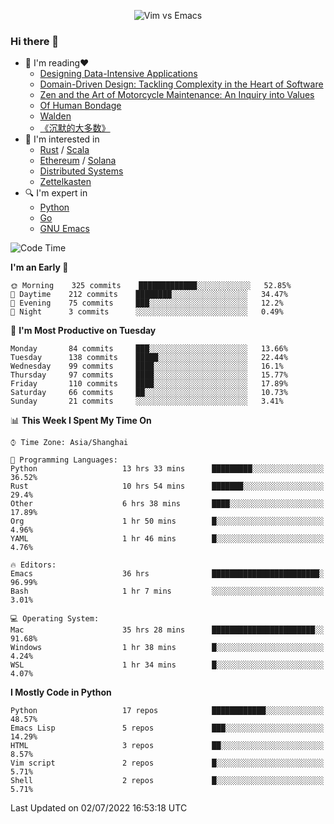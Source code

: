 <p align="center">
    <img src="https://gist.githubusercontent.com/coldnight/e696baffb094e71c96cb302118878eae/raw/40ea5053a6f66cc65f90f437e4173497da225958/banner.gif" alt="Vim vs Emacs" />
</p>

### Hi there 👋

- 📖 I'm reading❤️
    + [Designing Data-Intensive Applications](https://www.oreilly.com/library/view/designing-data-intensive-applications/9781491903063/)
    + [Domain-Driven Design: Tackling Complexity in the Heart of Software](https://www.dddcommunity.org/book/evans_2003/)
    + [Zen and the Art of Motorcycle Maintenance: An Inquiry into Values](https://en.wikipedia.org/wiki/Zen_and_the_Art_of_Motorcycle_Maintenance)
    + [Of Human Bondage](https://en.wikipedia.org/wiki/Of_Human_Bondage)
    + [Walden](https://en.wikipedia.org/wiki/Walden)
    + [《沉默的大多数》](https://en.wikipedia.org/wiki/Silent_majority)
- 🌱 I'm interested in
    + [Rust](https://www.rust-lang.org/) / [Scala](https://www.scala-lang.org/)
    + [Ethereum](https://ethereum.org/en/) / [Solana](https://solana.com/)
	+ [Distributed Systems](https://www.linuxzen.com/notes/topics/20200320174417_%E5%88%86%E5%B8%83%E5%BC%8F/)
	+ [Zettelkasten](https://www.linuxzen.com/notes/notes/20220120080920-slip_box/)
- 🔍 I'm expert in
    + [Python](https://www.python.org/)
    + [Go](https://go.dev/)
    + [GNU Emacs](https://www.gnu.org/software/emacs/)

<!--START_SECTION:waka-->
![Code Time](http://img.shields.io/badge/Code%20Time-0%20secs-blue)

**I'm an Early 🐤** 

```text
🌞 Morning    325 commits    █████████████░░░░░░░░░░░░   52.85% 
🌆 Daytime    212 commits    ████████░░░░░░░░░░░░░░░░░   34.47% 
🌃 Evening    75 commits     ███░░░░░░░░░░░░░░░░░░░░░░   12.2% 
🌙 Night      3 commits      ░░░░░░░░░░░░░░░░░░░░░░░░░   0.49%

```
📅 **I'm Most Productive on Tuesday** 

```text
Monday       84 commits     ███░░░░░░░░░░░░░░░░░░░░░░   13.66% 
Tuesday      138 commits    █████░░░░░░░░░░░░░░░░░░░░   22.44% 
Wednesday    99 commits     ████░░░░░░░░░░░░░░░░░░░░░   16.1% 
Thursday     97 commits     ████░░░░░░░░░░░░░░░░░░░░░   15.77% 
Friday       110 commits    ████░░░░░░░░░░░░░░░░░░░░░   17.89% 
Saturday     66 commits     ██░░░░░░░░░░░░░░░░░░░░░░░   10.73% 
Sunday       21 commits     ░░░░░░░░░░░░░░░░░░░░░░░░░   3.41%

```


📊 **This Week I Spent My Time On** 

```text
⌚︎ Time Zone: Asia/Shanghai

💬 Programming Languages: 
Python                   13 hrs 33 mins      █████████░░░░░░░░░░░░░░░░   36.52% 
Rust                     10 hrs 54 mins      ███████░░░░░░░░░░░░░░░░░░   29.4% 
Other                    6 hrs 38 mins       ████░░░░░░░░░░░░░░░░░░░░░   17.89% 
Org                      1 hr 50 mins        █░░░░░░░░░░░░░░░░░░░░░░░░   4.96% 
YAML                     1 hr 46 mins        █░░░░░░░░░░░░░░░░░░░░░░░░   4.76%

🔥 Editors: 
Emacs                    36 hrs              ████████████████████████░   96.99% 
Bash                     1 hr 7 mins         ░░░░░░░░░░░░░░░░░░░░░░░░░   3.01%

💻 Operating System: 
Mac                      35 hrs 28 mins      ███████████████████████░░   91.68% 
Windows                  1 hr 38 mins        █░░░░░░░░░░░░░░░░░░░░░░░░   4.24% 
WSL                      1 hr 34 mins        █░░░░░░░░░░░░░░░░░░░░░░░░   4.07%

```

**I Mostly Code in Python** 

```text
Python                   17 repos            ████████████░░░░░░░░░░░░░   48.57% 
Emacs Lisp               5 repos             ███░░░░░░░░░░░░░░░░░░░░░░   14.29% 
HTML                     3 repos             ██░░░░░░░░░░░░░░░░░░░░░░░   8.57% 
Vim script               2 repos             █░░░░░░░░░░░░░░░░░░░░░░░░   5.71% 
Shell                    2 repos             █░░░░░░░░░░░░░░░░░░░░░░░░   5.71%

```



 Last Updated on 02/07/2022 16:53:18 UTC
<!--END_SECTION:waka-->
